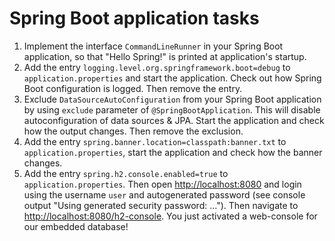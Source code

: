 # Spring Boot application tasks
1. Implement the interface `CommandLineRunner` in your Spring Boot application, so that 
"Hello Spring!" is printed at application's startup.
2. Add the entry `logging.level.org.springframework.boot=debug` to `application.properties` and start the application.
Check out how Spring Boot configuration is logged. Then remove the entry.
3. Exclude `DataSourceAutoConfiguration` from your Spring Boot application by using `exclude` parameter of
`@SpringBootApplication`. This will disable autoconfiguration of data sources & JPA. Start the application and check
how the output changes. Then remove the exclusion.
4. Add the entry `spring.banner.location=classpath:banner.txt` to `application.properties`, start the application and
check how the banner changes.
5. Add the entry `spring.h2.console.enabled=true` to `application.properties`. Then open
[http://localhost:8080](http://localhost:8080) and login using the username `user` and autogenerated password
(see console output "Using generated security password: ..."). Then navigate to
[http://localhost:8080/h2-console](http://localhost:8080/h2-console). You just activated a web-console for our embedded
database!